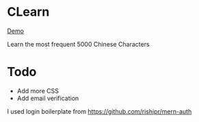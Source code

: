 # CLearn
[Demo](https://chenlearn.herokuapp.com/)

Learn the most frequent 5000 Chinese Characters
# Todo
* Add more CSS
* Add email verification

I used login boilerplate from https://github.com/rishipr/mern-auth

